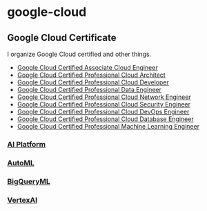 # google-cloud

## Google Cloud Certificate
I organize Google Cloud certified and other things.
- [Google Cloud Certified Associate Cloud Engineer](Google%20Cloud%20Certificate/Google%20Cloud%20Certified%20Associate%20Cloud%20Engineer)
- [Google Cloud Certified Professional Cloud Architect](Google%20Cloud%20Certificate/Google%20Cloud%20Certified%20Professional%20Cloud%20Architect)
- [Google Cloud Certified Professional Cloud Developer](Google%20Cloud%20Certificate/Google%20Cloud%20Certified%20Professional%20Cloud%20Developer)
- [Google Cloud Certified Professional Data Engineer](Google%20Cloud%20Certificate/Google%20Cloud%20Certified%20Professional%20Data%20Engineer)
- [Google Cloud Certified Professional Cloud Network Engineer
](Google%20Cloud%20Certificate/Google%20Cloud%20Certified%20Professional%20Cloud%20Network%20Engineer)
- [Google Cloud Certified Professional Cloud Security Engineer](Google%20Cloud%20Certificate/Google%20Cloud%20Certified%20Professional%20Cloud%20Security%20Engineer/README.md)
- [Google Cloud Certified Professional Cloud DevOps Engineer](Google%20Cloud%20Certificate/Google%20Cloud%20Certified%20Professional%20Cloud%20DevOps%20Engineer)
- [Google Cloud Certified Professional Cloud Database Engineer](Google%20Cloud%20Certificate/Google%20Cloud%20Certified%20Professional%20Cloud%20Database%20Engineer)
- [Google Cloud Certified Professional Machine Learning Engineer](Google%20Cloud%20Certificate/Google%20Cloud%20Certified%20Professional%20Machine%20Learning%20Engineer)

### [AI Platform](AI%20Platform)

### [AutoML](AutoML)

### [BigQueryML](BigQueryML)

### [VertexAI](VertexAI)
